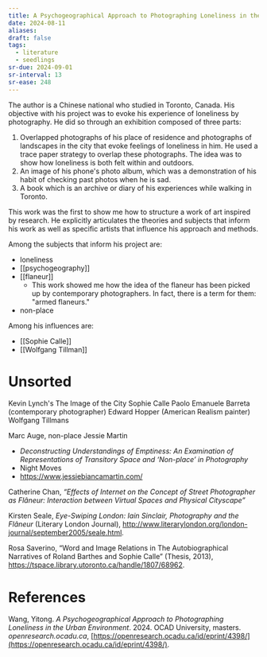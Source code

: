 ```yaml
---
title: A Psychogeographical Approach to Photographing Loneliness in the Urban Environment by Wang
date: 2024-08-11
aliases: 
draft: false
tags:
  - literature
  - seedlings
sr-due: 2024-09-01
sr-interval: 13
sr-ease: 248
---
```

The author is a Chinese national who studied in Toronto, Canada. His objective with his project was to evoke his experience of loneliness by photography. He did so through an exhibition composed of three parts:
1. Overlapped photographs of his place of residence and photographs of landscapes in the city that evoke feelings of loneliness in him. He used a trace paper strategy to overlap these photographs. The idea was to show how loneliness is both felt within and outdoors.
2. An image of his phone's photo album, which was a demonstration of his habit of checking past photos when he is sad.
3. A book which is an archive or diary of his experiences while walking in Toronto.

This work was the first to show me how to structure a work of art inspired by research. He explicitly articulates the theories and subjects that inform his work as well as specific artists that influence his approach and methods.

Among the subjects that inform his project are:
- loneliness
- [[psychogeography]]
- [[flaneur]]
	- This work showed me how the idea of the flaneur has been picked up by contemporary photographers. In fact, there is a term for them: "armed flaneurs."
- non-place

Among his influences are:
- [[Sophie Calle]]
- [[Wolfgang Tillman]]

# Unsorted

Kevin Lynch's The Image of the City
Sophie Calle
Paolo Emanuele Barreta (contemporary photographer)
Edward Hopper (American Realism painter)
Wolfgang Tillmans

Marc Auge, non-place
Jessie Martin
- _Deconstructing Understandings of Emptiness: An Examination of Representations of Transitory Space and ‘Non-place’ in Photography_
- Night Moves
- https://www.jessiebiancamartin.com/

Catherine Chan, _“Effects of Internet on the Concept of Street Photographer as Flâneur: Interaction between Virtual Spaces and Physical Cityscape”_

Kirsten Seale, _Eye-Swiping London: Iain Sinclair, Photography and the Flâneur_ (Literary London Journal), http://www.literarylondon.org/london-journal/september2005/seale.html.

Rosa Saverino, “Word and Image Relations in The Autobiographical Narratives of Roland Barthes and Sophie Calle” (Thesis, 2013), https://tspace.library.utoronto.ca/handle/1807/68962.

# References

Wang, Yitong. _A Psychogeographical Approach to Photographing Loneliness in the Urban Environment_. 2024. OCAD University, masters. _openresearch.ocadu.ca_, [https://openresearch.ocadu.ca/id/eprint/4398/](https://openresearch.ocadu.ca/id/eprint/4398/).